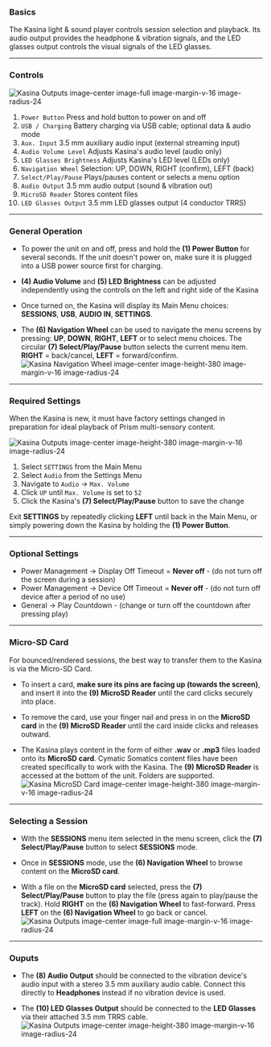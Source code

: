 ### Basics

The Kasina light & sound player controls session selection and playback. Its audio output provides the headphone & vibration signals, and the LED glasses output controls the visual signals of the LED glasses.

---

### Controls

![Kasina Outputs image-center image-full image-margin-v-16 image-radius-24](img/kasina/Kasina-Operation.jpg)

1. `Power Button` Press and hold button to power on and off
2. `USB / Charging` Battery charging via USB cable; optional data & audio mode
3. `Aux. Input` 3.5 mm auxiliary audio input (external streaming input)
4. `Audio Volume Level` Adjusts Kasina's audio level (audio only)
5. `LED Glasses Brightness` Adjusts Kasina's LED level (LEDs only)
6. `Navigation Wheel` Selection: UP, DOWN, RIGHT (confirm), LEFT (back)
7. `Select/Play/Pause` Plays/pauses content or selects a menu option
8. `Audio Output` 3.5 mm audio output (sound & vibration out)
9. `MicroSD Reader` Stores content files
10. `LED Glasses Output` 3.5 mm LED glasses output (4 conductor TRRS)

___

### General Operation

* To power the unit on and off, press and hold the **(1) Power Button** for several seconds. If
  the unit doesn't power on, make sure it is plugged into a USB power source first for charging.

* **(4) Audio Volume** and **(5) LED Brightness** can be adjusted independently using the controls on the left and right side of the Kasina

* Once turned on, the Kasina will display its Main Menu choices: **SESSIONS**, **USB**, **AUDIO IN**, **SETTINGS**.

* The **(6) Navigation Wheel** can be used to navigate the menu screens by pressing: **UP**, **DOWN**, **RIGHT**, **LEFT** or to select menu choices.
  The circular **(7) Select/Play/Pause** button selects the current menu item. **RIGHT** = back/cancel, **LEFT** = forward/confirm.
  ![Kasina Navigation Wheel image-center image-height-380 image-margin-v-16 image-radius-24](img/kasina/Kasina-Nav-Wheel.jpg)

___

### Required Settings

When the Kasina is new, it must have factory settings changed in preparation for ideal playback of Prism multi-sensory content.

![Kasina Outputs image-center image-height-380 image-margin-v-16 image-radius-24](img/kasina/Kasina-Settings.jpg)

1. Select `SETTINGS` from the Main Menu
2. Select `Audio` from the Settings Menu
3. Navigate to `Audio` → `Max. Volume`
4. Click `UP` until `Max. Volume` is set to `52`
5. Click the Kasina's **(7) Select/Play/Pause** button to save the change

Exit **SETTINGS** by repeatedly clicking **LEFT** until back in the Main Menu, or simply powering down the Kasina by holding the **(1) Power Button**.

___

### Optional Settings
* Power Management → Display Off Timeout = **Never off** - (do not turn off the screen during a session)
* Power Management → Device Off Timeout = **Never off** - (do not turn off device after a period of no use)
* General → Play Countdown - (change or turn off the countdown after pressing play)

___

### Micro-SD Card

For bounced/rendered sessions, the best way to transfer them to the Kasina is via the Micro-SD Card.

* To insert a card, **make sure its pins are facing up (towards the screen)**, and insert it into the **(9) MicroSD Reader** until
  the card clicks securely into place.

* To remove the card, use your finger nail and press in on the **MicroSD card** in the **(9) MicroSD Reader** until
  the card inside clicks and releases outward.

* The Kasina plays content in the form of either **.wav** or **.mp3** files loaded onto its **MicroSD card**.
  Cymatic Somatics content files have been created specifically to work with the Kasina. The **(9) MicroSD Reader**
  is accessed at the bottom of the unit. Folders are supported. 
  ![Kasina MicroSD Card image-center image-height-380 image-margin-v-16 image-radius-24](img/kasina/Kasina-MicroSD-1.jpg)

___

### Selecting a Session

* With the **SESSIONS** menu item selected in the menu screen, click the **(7) Select/Play/Pause** button to
  select **SESSIONS** mode.

* Once in **SESSIONS** mode, use the **(6) Navigation Wheel** to browse content on the **MicroSD card**.

* With a file on the **MicroSD card** selected, press the **(7) Select/Play/Pause** button to play the file
  (press again to play/pause the track). Hold **RIGHT** on the **(6) Navigation Wheel** to fast-forward.
  Press **LEFT** on the **(6) Navigation Wheel** to go back or cancel.
  ![Kasina Outputs image-center image-full image-margin-v-16 image-radius-24](img/kasina/Kasina-Select-Session.jpg)

___

### Ouputs

* The **(8) Audio Output** should be connected to the vibration device's audio input with a stereo 3.5 mm
  auxiliary audio cable. Connect this directly to **Headphones** instead if no vibration device is used.

* The **(10) LED Glasses Output** should be connected to the **LED Glasses** via their attached 3.5 mm TRRS cable.
  ![Kasina Outputs image-center image-height-380 image-margin-v-16 image-radius-24](img/kasina/Kasina-Outputs.jpg)